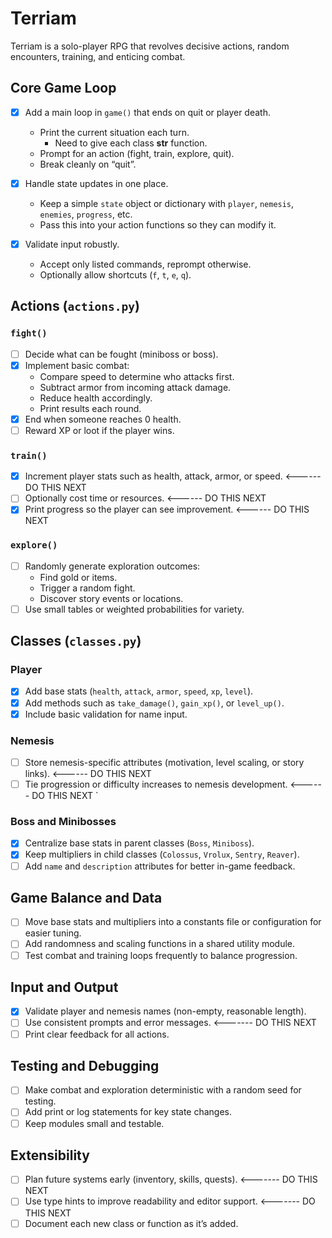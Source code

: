 # Terriam

Terriam is a solo-player RPG that revolves decisive actions, random encounters, training, and enticing combat.

## Core Game Loop

- [X] Add a main loop in `game()` that ends on quit or player death.  
  - Print the current situation each turn.  
    - Need to give each class __str__ function.
  - Prompt for an action (fight, train, explore, quit).  
  - Break cleanly on “quit”.

- [X] Handle state updates in one place.  
  - Keep a simple `state` object or dictionary with `player`, `nemesis`, `enemies`, `progress`, etc.  
  - Pass this into your action functions so they can modify it.

- [X] Validate input robustly.  
  - Accept only listed commands, reprompt otherwise.  
  - Optionally allow shortcuts (`f`, `t`, `e`, `q`).

## Actions (`actions.py`)

### `fight()`
- [ ] Decide what can be fought (miniboss or boss).  
- [X] Implement basic combat:
  - Compare speed to determine who attacks first.  
  - Subtract armor from incoming attack damage.  
  - Reduce health accordingly.  
  - Print results each round.  
- [X] End when someone reaches 0 health.  
- [ ] Reward XP or loot if the player wins.

### `train()`
- [X] Increment player stats such as health, attack, armor, or speed.          <------ DO THIS NEXT
- [ ] Optionally cost time or resources.                                       <------ DO THIS NEXT
- [X] Print progress so the player can see improvement.                        <------ DO THIS NEXT

### `explore()`
- [ ] Randomly generate exploration outcomes:
  - Find gold or items.  
  - Trigger a random fight.  
  - Discover story events or locations.  
- [ ] Use small tables or weighted probabilities for variety.

## Classes (`classes.py`)

### Player
- [X] Add base stats (`health`, `attack`, `armor`, `speed`, `xp`, `level`).  
- [X] Add methods such as `take_damage()`, `gain_xp()`, or `level_up()`.  
- [X] Include basic validation for name input.

### Nemesis
- [ ] Store nemesis-specific attributes (motivation, level scaling, or story links).  <------ DO THIS NEXT
- [ ] Tie progression or difficulty increases to nemesis development.                 <------ DO THIS NEXT
` 
### Boss and Minibosses
- [X] Centralize base stats in parent classes (`Boss`, `Miniboss`).  
- [X] Keep multipliers in child classes (`Colossus`, `Vrolux`, `Sentry`, `Reaver`).  
- [ ] Add `name` and `description` attributes for better in-game feedback.

## Game Balance and Data

- [ ] Move base stats and multipliers into a constants file or configuration for easier tuning.  
- [ ] Add randomness and scaling functions in a shared utility module.  
- [ ] Test combat and training loops frequently to balance progression.

## Input and Output

- [X] Validate player and nemesis names (non-empty, reasonable length).  
- [ ] Use consistent prompts and error messages.                                      <------- DO THIS NEXT
- [ ] Print clear feedback for all actions.

## Testing and Debugging

- [ ] Make combat and exploration deterministic with a random seed for testing.  
- [ ] Add print or log statements for key state changes.  
- [ ] Keep modules small and testable.

## Extensibility

- [ ] Plan future systems early (inventory, skills, quests).                          <------- DO THIS NEXT
- [ ] Use type hints to improve readability and editor support.                       <------- DO THIS NEXT
- [ ] Document each new class or function as it’s added.
